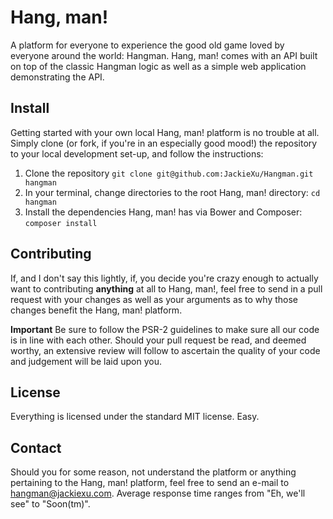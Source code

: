 Hang, man!
==========

A platform for everyone to experience the good old game loved by everyone around the world: Hangman. Hang, man!
comes with an API built on top of the classic Hangman logic as well as a simple web application demonstrating the API.

Install
-------
Getting started with your own local Hang, man! platform is no trouble at all. Simply clone (or fork, if you're in an
especially good mood!) the repository to your local development set-up, and follow the instructions:

 1. Clone the repository `git clone git@github.com:JackieXu/Hangman.git hangman`
 2. In your terminal, change directories to the root Hang, man! directory: `cd hangman`
 3. Install the dependencies Hang, man! has via Bower and Composer: `composer install`

Contributing
------------
If, and I don't say this lightly, if, you decide you're crazy enough to actually want to contributing **anything**
at all to Hang, man!, feel free to send in a pull request with your changes as well as your arguments as to why those
changes benefit the Hang, man! platform.

**Important**
Be sure to follow the PSR-2 guidelines to make sure all our code is in line with each other. Should your pull request
be read, and deemed worthy, an extensive review will follow to ascertain the quality of your code and judgement will be
laid upon you.

License
-------
Everything is licensed under the standard MIT license. Easy.

Contact
-------
Should you for some reason, not understand the platform or anything pertaining to the Hang, man! platform, feel free
to send an e-mail to hangman@jackiexu.com. Average response time ranges from "Eh, we'll see" to "Soon(tm)".